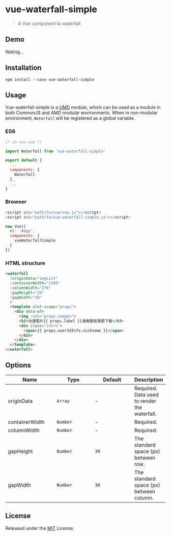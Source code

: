 # vue-waterfall-simple

> A Vue component to waterfall

## Demo

Wating...

## Installation

```shell
npm install --save vue-waterfall-simple
```

## Usage

Vue-waterfall-simple is a [UMD](https://github.com/umdjs/umd) module, which can be used as a module in both CommonJS and AMD modular environments. When in non-modular environment, `Waterfall` will be registered as a global variable.

### ES6

```js
/* in xxx.vue */

import Waterfall from 'vue-waterfall-simple'

export default {
  ...
  components: {
    Waterfall
  },
  ...
}
```

### Browser

```js
<script src="path/to/vue/vue.js"></script>
<script src="path/to/vue-waterfall-simple.js"></script>
```

```js
new Vue({
  el: '#app',
  components: {
    vueWaterfallSimple
  }
})
```

### HTML structure

```html
<waterfall 
  :originData="imgList" 
  :containerWidth="1200" 
  :columnWidth="276"
  :gapHeight="20" 
  :gapWidth="30" 
  >
  <template slot-scope="props">
    <div data-wf>
      <img :src="props.images">
      <h3>动漫图片{{ props.label }}漫画壁纸美图下载</h3>
      <div class="intro">
        <span>{{ props.userIdInfo.nickname }}</span>
      </div>
    </div>
  </template>
</waterfall>
```

## Options

<table>
  <thead>
    <tr>
      <th width="160">Name</th>
      <th width="160">Type</th>
      <th width="160">Default</th>
      <th>Description</th>
    </tr>
  </thead>
  <tbody>
    <tr>
      <td>originData</td>
      <td><code>Array</code></td>
      <td>-</td>
      <td>Required. Data used to render the waterfall.</td>
    </tr>
    <tr>
      <td>containerWidth</td>
      <td><code>Number</code></td>
      <td>-</td>
      <td>Required.</td>
    </tr>
    <tr>
      <td>columnWidth</td>
      <td><code>Number</code></td>
      <td>-</td>
      <td>Required.</td>
    </tr>
    <tr>
      <td>gapHeight</td>
      <td><code>Number</code></td>
      <td><code>30</code></td>
      <td>The standard space (px) between row.</td>
    </tr>
    <tr>
      <td>gapWidth</td>
      <td><code>Number</code></td>
      <td><code>30</code></td>
      <td>The standard space (px) between column.</td>
    </tr>
  </tbody>
</table>


## License

Released under the [MIT](LICENSE) License.